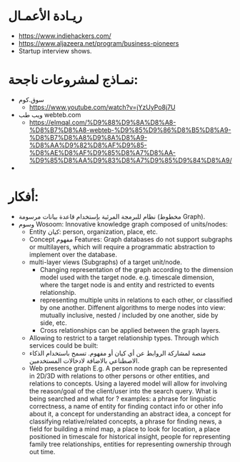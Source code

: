 # ريـادة الأعمـال
- https://www.indiehackers.com/
- https://www.aljazeera.net/program/business-pioneers
- Startup interview shows.

# نمـاذج لمشروعات ناجحة:
- سوق.كوم
  - https://www.youtube.com/watch?v=jYzUyPo8j7U
- ويب طب webteb.com 
  - https://elmqal.com/%D9%88%D9%8A%D8%A8-%D8%B7%D8%A8-webteb-%D9%85%D9%86%D8%B5%D8%A9-%D8%B7%D8%A8%D9%8A%D8%A9-%D8%AA%D9%82%D8%AF%D9%85-%D8%AE%D8%AF%D9%85%D8%A7%D8%AA-%D9%85%D8%AA%D9%83%D8%A7%D9%85%D9%84%D8%A9/
- 

# أفكار: 
- نظام للبرمجة المرئية بإستخدام قاعدة بيانات مرسومة (مخطوط Graph).
- وسوم Wosoom: 
  Innovative knowledge graph composed of units/nodes: 
    - Entity كيان: person, organization, place, etc.
    - Concept مفهوم
  Features: 
  Graph databases do not support subgraphs or multilayers, which will require a programmatic abstraction to implement over the database.
    - multi-layer views (Subgraphs) of a target unit/node. 
      - Changing representation of the graph according to the dimension model used with the target node. e.g. timescale dimension, where the target node is and entity and restricted to events relationship.
      - representing multiple units in relations to each other, or classified by one another. Diffenent algorithms to merge nodes into view: mutually inclusive, nested / included by one another, side by side, etc.
      - Cross relationships can be applied between the graph layers. 
    - Allowing to restrict to a target relationship types.
  Through which services could be built:
    - منصة لمشاركة الروابط عن أي كيان أو مفهوم. تسمح باستخدام الذكاء الاصطناعي بالاضافة لادخالات المستخدمين.
    - Web presence graph
  E.g. A person node graph can be represented in 2D/3D with relations to other persons or other entities, and relations to concepts. Using a layered model will allow for involving the reason/goal of the client/user into the search query. What is being searched and what for ? examples: a phrase for linguistic correctness, a name of entity for finding contact info or other info about it, a concept for understanding an abstract idea, a concept for classifying relative/related concepts, a phrase for finding news, a field for building a mind map, a place to look for location, a place positioned in timescale for historical insight, people for representing family tree relationships, entities for representing ownership through out time.
  